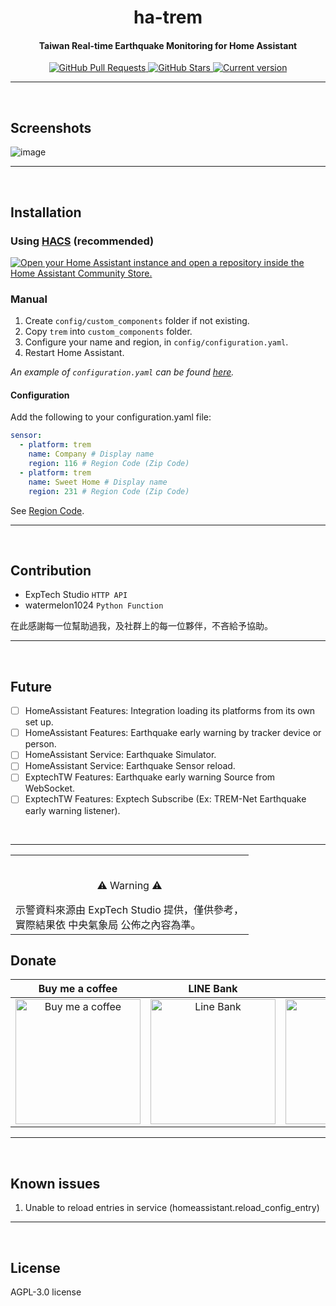 <h1 align="center">ha-trem</h1>
<h4 align="center">Taiwan Real-time Earthquake Monitoring for Home Assistant</h4>

<p align="center">
    <a href="https://github.com/J1A-T13N/ha-trem/pulls" target="_blank">
    <img src="https://img.shields.io/github/issues-pr-raw/J1A-T13N/ha-trem.svg?style=flat-square&logo=github&logoColor=white"
         alt="GitHub Pull Requests">
    </a>
    <a href="https://github.com/J1A-T13N/ha-trem/releases" target="_blank">
    <img src="https://img.shields.io/github/stars/J1A-T13N/ha-trem?style=flat-square"
         alt="GitHub Stars">
    </a>
    <a href="https://github.com/J1A-T13N/ha-trem/releases" target="_blank">
    <img src="https://img.shields.io/github/v/release/J1A-T13N/ha-trem.svg?style=flat-square&logo=github&logoColor=white"
         alt="Current version">
    </a>
</p>
<hr>
<br>


## Screenshots

![image](https://github.com/J1A-T13N/ha-trem/assets/29163857/620d2723-1d77-4ead-a203-6d0d612031fd)

<hr>
<br>


## Installation
### Using [HACS](https://hacs.xyz/) (recommended)

[![Open your Home Assistant instance and open a repository inside the Home Assistant Community Store.](https://my.home-assistant.io/badges/hacs_repository.svg)](https://my.home-assistant.io/redirect/hacs_repository/?owner=J1A-T13N&repository=ha-trem&category=Integration)

### Manual

1. Create `config/custom_components` folder if not existing.
2. Copy `trem` into `custom_components` folder.
3. Configure your name and region, in `config/configuration.yaml`.
4. Restart Home Assistant.

*An example of `configuration.yaml` can be found [here](configuration.yaml).*

#### Configuration

Add the following to your configuration.yaml file:
```yaml
sensor:
  - platform: trem
    name: Company # Display name
    region: 116 # Region Code (Zip Code)
  - platform: trem
    name: Sweet Home # Display name
    region: 231 # Region Code (Zip Code)
```

See [Region Code](https://raw.githubusercontent.com/ExpTechTW/TREM-tauri/main/src/assets/json/region.json).
<hr>
<br>


## Contribution

- ExpTech Studio `HTTP API`
- watermelon1024 `Python Function`

<p>在此感謝每一位幫助過我，及社群上的每一位夥伴，不吝給予協助。</p>
<hr>
<br>


## Future

- [ ] HomeAssistant Features: Integration loading its platforms from its own set up.
- [ ] HomeAssistant Features: Earthquake early warning by tracker device or person.
- [ ] HomeAssistant Service: Earthquake Simulator.
- [ ] HomeAssistant Service: Earthquake Sensor reload.
- [ ] ExptechTW Features: Earthquake early warning Source from WebSocket.
- [ ] ExptechTW Features: Exptech Subscribe (Ex: TREM-Net Earthquake early warning listener).

<br>
<hr>


<table>
<tr>
<td>
<br>
<p align="center">⚠️ Warning ⚠️</p>
示警資料來源由 ExpTech Studio 提供，僅供參考，<br>
實際結果依 中央氣象局 公佈之內容為準。
<br>
</td>
</tr>
</table>


## Donate

| Buy me a coffee | LINE Bank | JKao Pay |
| :------------: | :------------: | :------------: |
| <img src="https://github.com/J1A-T13N/ha-trem/assets/29163857/e61afedc-1fce-47a1-a6c3-00bc1a9a5329" alt="Buy me a coffee" height="200" width="200">  | <img src="https://github.com/J1A-T13N/ha-trem/assets/29163857/a0af96ea-7e03-47de-83ae-3c11b2e27c57" alt="Line Bank" height="200" width="200">  | <img src="https://github.com/J1A-T13N/ha-trem/assets/29163857/333def56-cf08-4f8e-a188-9067cc4f63d9" alt="JKo Pay" height="200" width="200">  |

<hr>
<br>


## Known issues

1. Unable to reload entries in service (homeassistant.reload_config_entry)

<hr>
<br>


## License
AGPL-3.0 license
